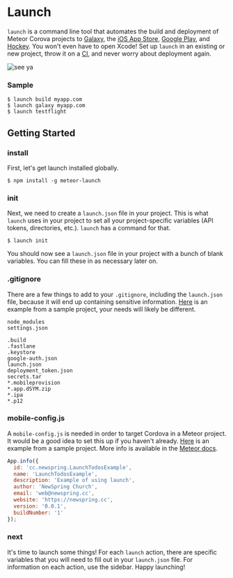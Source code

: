 # Launch

`launch` is a command line tool that automates the build and deployment of Meteor Corova projects to [Galaxy](https://galaxy.meteor.com/), the [iOS App Store](http://www.apple.com/itunes/charts/free-apps/), [Google Play](https://play.google.com/store), and [Hockey](https://www.hockeyapp.net/features/). You won't even have to open Xcode! Set up `launch` in an existing or new project, throw it on a [CI](https://travis-ci.org/NewSpring/launch-basic-example), and never worry about deployment again.

![see ya](http://i.giphy.com/8E1uPDT9gfhJK.gif)

### Sample

```shell
$ launch build myapp.com
$ launch galaxy myapp.com
$ launch testflight
```

## Getting Started

### install

First, let's get launch installed globally.

```shell
$ npm install -g meteor-launch
```

### init

Next, we need to create a `launch.json` file in your project. This is what `launch` uses in your project to set all your project-specific variables (API tokens, directories, etc.). `launch` has a command for that.

```shell
$ launch init
```

You should now see a `launch.json` file in your project with a bunch of blank variables. You can fill these in as necessary later on.

### .gitignore

There are a few things to add to your `.gitignore`, including the `launch.json` file, because it will end up containing sensitive information. [Here](https://github.com/NewSpring/launch-todos-example/blob/master/.gitignore) is an example from a sample project, your needs will likely be different.

```
node_modules
settings.json

.build
.fastlane
.keystore
google-auth.json
launch.json
deployment_token.json
secrets.tar
*.mobileprovision
*.app.dSYM.zip
*.ipa
*.p12
```

### mobile-config.js

A `mobile-config.js` is needed in order to target Cordova in a Meteor project. It would be a good idea to set this up if you haven't already. [Here](https://github.com/NewSpring/launch-todos-example/blob/master/mobile-config.js) is an example from a sample project. More info is available in the [Meteor docs](https://docs.meteor.com/api/mobile-config.html).

```javascript
App.info({
  id: 'cc.newspring.LaunchTodosExample',
  name: 'LaunchTodosExample',
  description: 'Example of using launch',
  author: 'NewSpring Church',
  email: 'web@newspring.cc',
  website: 'https://newspring.cc',
  version: '0.0.1',
  buildNumber: '1'
});
```

### next

It's time to launch some things! For each `launch` action, there are specific variables that you will need to fill out in your `launch.json` file. For information on each action, use the sidebar. Happy launching!
